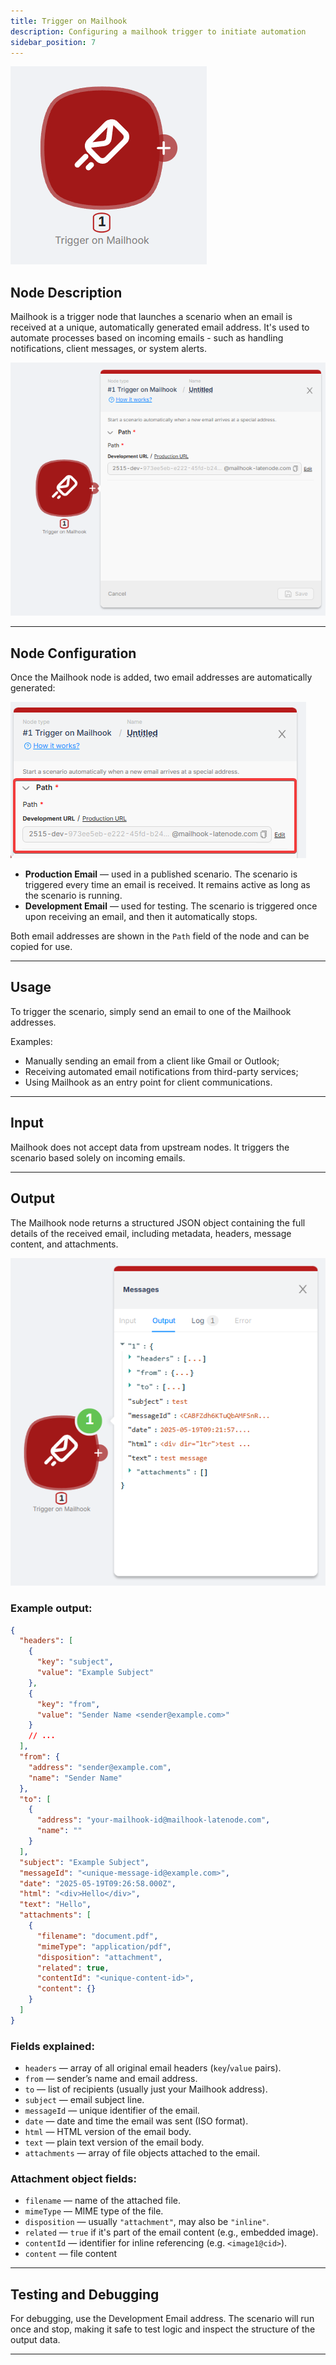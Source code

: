 ```yaml
---
title: Trigger on Mailhook
description: Configuring a mailhook trigger to initiate automation
sidebar_position: 7
---
```


![brave_lIUpzZvnKA.png](./trigger_on_mailhook/brave_liupzzvnka.png)

## Node Description

Mailhook is a trigger node that launches a scenario when an email is received at a unique, automatically generated email address. It's used to automate processes based on incoming emails - such as handling notifications, client messages, or system alerts.

![brave_VO9YoUWYup.png](./trigger_on_mailhook/brave_vo9youwyup.png)

---

## Node Configuration

Once the Mailhook node is added, two email addresses are automatically generated:

![brave_Wv5zPto3w4.png](./trigger_on_mailhook/brave_wv5zpto3w4.png)

- **Production Email** — used in a published scenario. The scenario is triggered every time an email is received. It remains active as long as the scenario is running.  
- **Development Email** — used for testing. The scenario is triggered once upon receiving an email, and then it automatically stops.  

Both email addresses are shown in the `Path` field of the node and can be copied for use.

---

## Usage

To trigger the scenario, simply send an email to one of the Mailhook addresses.

Examples:

- Manually sending an email from a client like Gmail or Outlook;  
- Receiving automated email notifications from third-party services;  
- Using Mailhook as an entry point for client communications.

---

## Input

Mailhook does not accept data from upstream nodes. It triggers the scenario based solely on incoming emails.

---

## Output

The Mailhook node returns a structured JSON object containing the full details of the received email, including metadata, headers, message content, and attachments.

![brave_kjEeUU6NTB.png](./trigger_on_mailhook/brave_kjeeuu6ntb.png)

### Example output:

```json
{
  "headers": [
    {
      "key": "subject",
      "value": "Example Subject"
    },
    {
      "key": "from",
      "value": "Sender Name <sender@example.com>"
    }
    // ...
  ],
  "from": {
    "address": "sender@example.com",
    "name": "Sender Name"
  },
  "to": [
    {
      "address": "your-mailhook-id@mailhook-latenode.com",
      "name": ""
    }
  ],
  "subject": "Example Subject",
  "messageId": "<unique-message-id@example.com>",
  "date": "2025-05-19T09:26:58.000Z",
  "html": "<div>Hello</div>",
  "text": "Hello",
  "attachments": [
    {
      "filename": "document.pdf",
      "mimeType": "application/pdf",
      "disposition": "attachment",
      "related": true,
      "contentId": "<unique-content-id>",
      "content": {}
    }
  ]
}
````

### Fields explained:

* `headers` — array of all original email headers (`key`/`value` pairs).
* `from` — sender’s name and email address.
* `to` — list of recipients (usually just your Mailhook address).
* `subject` — email subject line.
* `messageId` — unique identifier of the email.
* `date` — date and time the email was sent (ISO format).
* `html` — HTML version of the email body.
* `text` — plain text version of the email body.
* `attachments` — array of file objects attached to the email.

### Attachment object fields:

* `filename` — name of the attached file.
* `mimeType` — MIME type of the file.
* `disposition` — usually `"attachment"`, may also be `"inline"`.
* `related` — `true` if it's part of the email content (e.g., embedded image).
* `contentId` — identifier for inline referencing (e.g. `<image1@cid>`).
* `content` — file content

---

## Testing and Debugging

For debugging, use the Development Email address. The scenario will run once and stop, making it safe to test logic and inspect the structure of the output data.

---
